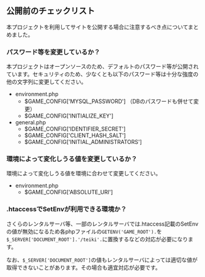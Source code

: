 ## 公開前のチェックリスト
本プロジェクトを利用してサイトを公開する場合に注意するべき点についてまとめました。

### パスワード等を変更しているか？
本プロジェクトはオープンソースのため、デフォルトのパスワード等が公開されています。セキュリティのため、少なくとも以下のパスワード等は十分な強度の他の文字列に変更してください。

- environment.php
  - $GAME_CONFIG['MYSQL_PASSWORD'] （DBのパスワードも併せて変更）
  - $GAME_CONFIG['INITIALIZE_KEY']
- general.php
  - $GAME_CONFIG['IDENTIFIER_SECRET']
  - $GAME_CONFIG['CLIENT_HASH_SALT']
  - $GAME_CONFIG['INITIAL_ADMINISTRATORS']

### 環境によって変化しうる値を変更しているか？
環境によって変化しうる値を環境に合わせて変更してください。

- environment.php
  - $GAME_CONFIG['ABSOLUTE_URI']

### .htaccessでSetEnvが利用できる環境か？
さくらのレンタルサーバ等、一部のレンタルサーバでは.htaccess記載のSetEnvの値が無効になるため各phpファイルの`GETENV('GAME_ROOT').`を`$_SERVER['DOCUMENT_ROOT'].'/teiki'.`に置換するなどの対応が必要になります。

なお、`$_SERVER['DOCUMENT_ROOT']`の値もレンタルサーバによっては適切な値が取得できないことがあります。その場合も適宜対応が必要です。